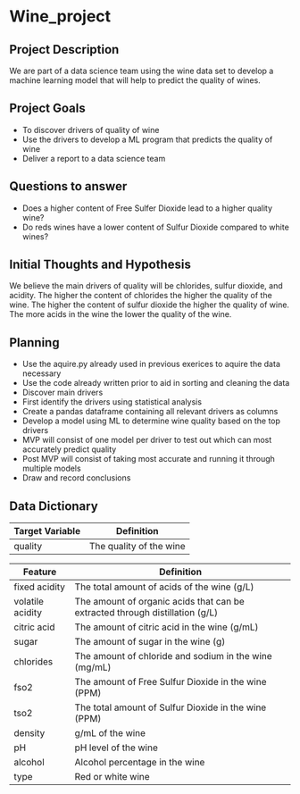 # Wine_project

## Project Description
We are part of a data science team using the wine data set to develop a machine learning model that will help to predict the quality of wines. 

## Project Goals
- To discover drivers of quality of wine
- Use the drivers to develop a ML program that predicts the quality of wine
- Deliver a report to a data science team

## Questions to answer
- Does a higher content of Free Sulfer Dioxide lead to a higher quality wine?
- Do reds wines have a lower content of Sulfur Dioxide compared to white wines?


## Initial Thoughts and Hypothesis
We believe the main drivers of quality will be chlorides, sulfur dioxide, and acidity. The higher the content of chlorides the higher the quality of the wine. The higher the content of sulfur dioxide the higher the quality of wine. The more acids in the wine the lower the quality of the wine.


## Planning
- Use the aquire.py already used in previous exerices to aquire the data necessary
- Use the code already written prior to aid in sorting and cleaning the data
- Discover main drivers
 - First identify the drivers using statistical analysis
 - Create a pandas dataframe containing all relevant drivers as columns
- Develop a model using ML to determine wine quality based on the top drivers
 - MVP will consist of one model per driver to test out which can most accurately predict quality
 - Post MVP will consist of taking most accurate and running it through multiple models
- Draw and record conclusions


## Data Dictionary
|Target Variable | Definition|
|-----------------|-----------|
| quality | The quality of the wine |

| Feature  | Definition |
|----------|------------|
| fixed acidity |  The total amount of acids of the wine (g/L) |
| volatile acidity |  The amount of organic acids that can be extracted through distillation (g/L) |
| citric acid |  The amount of citric acid in the wine (g/mL) |
| sugar |  The amount of sugar in the wine (g) |
| chlorides | The amount of chloride and sodium in the wine (mg/mL) |
| fso2 | The amount of Free Sulfur Dioxide in the wine (PPM) |
| tso2 | The total amount of Sulfur Dioxide in the wine (PPM) |
| density | g/mL of the wine |
| pH | pH level of the wine |
| alcohol | Alcohol percentage in the wine |
| type | Red or white wine | 